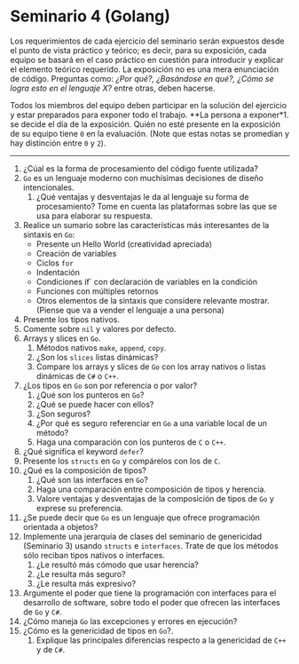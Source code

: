 # Seminario 4 (Golang)

Los requerimientos de cada ejercicio del seminario serán expuestos desde el punto de vista práctico y teórico; es decir, para su exposición, cada equipo se basará en el caso práctico en cuestión para introducir y explicar el elemento teórico requerido. La exposición no es una mera enunciación de código. Preguntas como: _¿Por qué?, ¿Basándose en qué?, ¿Cómo se logra esto en el lenguaje X?_ entre otras, deben hacerse.

Todos los miembros del equipo deben participar en la solución del ejercicio y estar preparados para exponer todo el trabajo. **La persona a exponer*1. se decide el día de la exposición. Quién no esté presente en la exposición de su equipo tiene `0` en la evaluación. (Note que estas notas se promedian y hay distinción entre `0` y `2`).

---

1. ¿Cúal es la forma de procesamiento del código fuente utilizada?
1. `Go` es un lenguaje moderno con muchísimas decisiones de diseño intencionales.
    1. ¿Qué ventajas y desventajas le da al lenguaje su forma de procesamiento? Tome en cuenta las plataformas sobre las que se usa para elaborar su respuesta.
1. Realice un sumario sobre las características más interesantes de la sintaxis en `Go`:
    * Presente un Hello World (creatividad apreciada)
    * Creación de variables
    * Ciclos `for`
    * Indentación
    * Condiciones  if` con declaración de variables en la condición
    * Funciones con múltiples retornos
    * Otros elementos de la sintaxis que considere relevante mostrar. (Piense que va a vender el lenguaje a una persona)
1. Presente los tipos nativos.
1. Comente sobre `nil` y valores por defecto.
1. Arrays y slices en `Go`.
    1. Métodos nativos `make`, `append`, `copy`.
    1. ¿Son los `slices` listas dinámicas?
    1. Compare los arrays y slices de `Go` con los array nativos o listas dinámicas de `C#` o `C++`.
1. ¿Los tipos en `Go` son por referencia o por valor?
    1. ¿Qué son los punteros en `Go`?
    1. ¿Qué se puede hacer con ellos?
    1. ¿Son seguros?
    1. ¿Por qué es seguro referenciar en `Go` a una variable local de un método?
    1. Haga una comparación con los punteros de `C` o `C++`.
1. ¿Qué significa el keyword `defer`?
1. Presente los `structs` en `Go` y compárelos con los de `C`.
1. ¿Qué es la composición de tipos?
    1. ¿Qué son las interfaces en `Go`?
    1. Haga una comparación entre composición de tipos y herencia.
    1. Valore ventajas y desventajas de la composición de tipos de `Go` y exprese su preferencia.
1. ¿Se puede decir que `Go` es un lenguaje que ofrece programación orientada a objetos?
1. Implemente una jerarquía de clases del seminario de genericidad (Seminario 3) usando `structs` e `interfaces`. Trate de que los métodos sólo reciban tipos nativos o interfaces.
    1. ¿Le resultó más cómodo que usar herencia?
    1. ¿Le resulta más seguro?
    1. ¿Le resulta más expresivo?
1. Argumente el poder que tiene la programación con interfaces para el desarrollo de software, sobre todo el poder que ofrecen las interfaces de `Go` y `C#`.
1. ¿Cómo maneja `Go` las excepciones y errores en ejecución?
1. ¿Cómo es la genericidad de tipos en `Go`?.
    1. Explique las principales diferencias respecto a la genericidad de `C++` y de `C#`.
